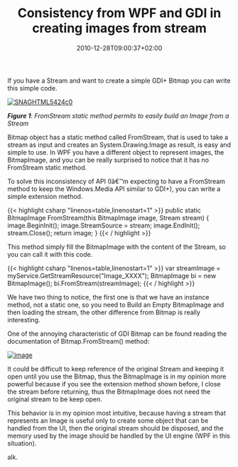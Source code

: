 ﻿---
title: "Consistency from WPF and GDI in creating images from stream"
description: ""
date: 2010-12-28T09:00:37+02:00
draft: false
tags: [WPF]
categories: [WPF]
---
If you have a Stream and want to create a simple GDI+ Bitmap you can write this simple code.

[![SNAGHTML5424c0](https://www.codewrecks.com/blog/wp-content/uploads/2010/12/SNAGHTML5424c0_thumb.png "SNAGHTML5424c0")](https://www.codewrecks.com/blog/wp-content/uploads/2010/12/SNAGHTML5424c0.png)

 ***Figure 1***: *FromStream static method permits to easily build an Image from a Stream*

Bitmap object has a static method called FromStream, that is used to take a stream as input and creates an System.Drawing.Image as result, is easy and simple to use. In WPF you have a different object to represent images, the BitmapImage, and you can be really surprised to notice that it has no FromStream static method.

To solve this inconsistency of API (Iâ€™m expecting to have a FromStream method to keep the Windows.Media API similar to GDI+), you can write a simple extension method.

{{< highlight csharp "linenos=table,linenostart=1" >}}
public static BitmapImage FromStream(this BitmapImage image, Stream stream)
{
image.BeginInit();
image.StreamSource = stream;
image.EndInit();
stream.Close();
return image;
}
{{< / highlight >}}

This method simply fill the BitmapImage with the content of the Stream, so you can call it with this code.

{{< highlight csharp "linenos=table,linenostart=1" >}}
var streamImage = myService.GetStreamResource("Image_XXXX");
BitmapImage bi = new BitmapImage();
bi.FromStream(streamImage);
{{< / highlight >}}

We have two thing to notice, the first one is that we have an instance method, not a static one, so you need to Build an Empty BitmapImage and then loading the stream, the other difference from Bitmap is really interesting.

One of the annoying characteristic of GDI Bitmap can be found reading the documentation of Bitmap.FromStream() method:

[![image](https://www.codewrecks.com/blog/wp-content/uploads/2010/12/image_thumb4.png "image")](https://www.codewrecks.com/blog/wp-content/uploads/2010/12/image4.png)

It could be difficult to keep reference of the original Stream and keeping it open until you use the Bitmap, thus the BitmapImage is in my opinion more powerful because if you see the extension method shown before, I close the stream before returning, thus the BitmapImage does not need the original stream to be keep open.

This behavior is in my opinion most intuitive, because having a stream that represents an Image is useful only to create some object that can be handled from the UI, then the original stream should be disposed, and the memory used by the image should be handled by the UI engine (WPF in this situation).

alk.
